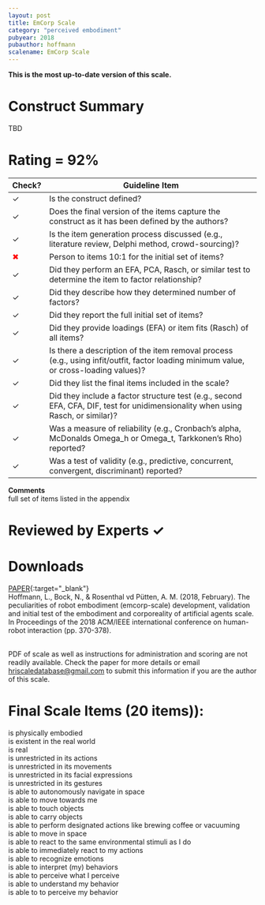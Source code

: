 ```yaml
---
layout: post
title: EmCorp Scale
category: "perceived embodiment"
pubyear: 2018
pubauthor: hoffmann
scalename: EmCorp Scale
---
```


**This is the most up-to-date version of this scale.**

# Construct Summary

TBD

# Rating = 92% 

<table>
  <thead>
    <tr>
      <th>Check?</th>
      <th>Guideline Item</th>
    </tr>
  </thead>
  <tbody>
    <tr>
      <td>&#10003;</td>
      <td>Is the construct defined?</td>
    </tr>
    <tr>
      <td>&#10003;</td>
      <td>Does the final version of the items capture the construct as it has been defined by the authors?</td>
    </tr>
    <tr>
      <td>&#10003;</td>
      <td>Is the item generation process discussed (e.g., literature review, Delphi method, crowd-sourcing)?</td>
    </tr>
    <tr>
      <td style="color: red;">&#10006;</td>
      <td>Person to items 10:1 for the initial set of items?</td>
    </tr>
    <tr>
      <td>&#10003;</td>
      <td>Did they perform an EFA, PCA, Rasch, or similar test to determine the item to factor relationship?</td>
    </tr>
    <tr>
      <td>&#10003;</td>
      <td>Did they describe how they determined number of factors?</td>
    </tr>
    <tr>
      <td>&#10003;</td>
      <td>Did they report the full initial set of items?</td>
    </tr>
    <tr>
      <td>&#10003;</td>
      <td>Did they provide loadings (EFA) or item fits (Rasch) of all items?</td>
    </tr>
    <tr>
      <td>&#10003;</td>
      <td>Is there a description of the item removal process (e.g., using infit/outfit, factor loading minimum value, or cross-loading values)?</td>
    </tr>
    <tr>
      <td>&#10003;</td>
      <td>Did they list the final items included in the scale?</td>
    </tr>
    <tr>
      <td>&#10003;</td>
      <td>Did they include a factor structure test (e.g., second EFA, CFA, DIF, test for unidimensionality when using Rasch, or similar)?</td>
    </tr>
    <tr>
      <td>&#10003;</td>
      <td>Was a measure of reliability (e.g., Cronbach’s alpha, McDonalds Omega_h or Omega_t, Tarkkonen’s Rho) reported?</td>
    </tr>
    <tr>
      <td>&#10003;</td>
      <td>Was a test of validity (e.g., predictive, concurrent, convergent, discriminant) reported?</td>
    </tr>
  </tbody>
</table>

**Comments**
<br>full set of items listed in the appendix

# Reviewed by Experts &#10003;

# Downloads
[PAPER](https://dl.acm.org/doi/abs/10.1145/3171221.3171242){:target="_blank"}
<br>Hoffmann, L., Bock, N., & Rosenthal vd Pütten, A. M. (2018, February). The peculiarities of robot embodiment (emcorp-scale) development, validation and initial test of the embodiment and corporeality of artificial agents scale. In Proceedings of the 2018 ACM/IEEE international conference on human-robot interaction (pp. 370-378).

<br>PDF of scale as well as instructions for administration and scoring are not readily available. Check the paper for more details or email hriscaledatabase@gmail.com to submit this information if you are the author of this scale.

# Final Scale Items (20 items)):

is physically embodied
<br>is existent in the real world
<br>is real
<br>is unrestricted in its actions
<br>is unrestricted in its movements
<br>is unrestricted in its facial expressions
<br>is unrestricted in its gestures
<br>is able to autonomously navigate in space
<br>is able to move towards me
<br>is able to touch objects
<br>is able to carry objects
<br>is able to perform designated actions like brewing coffee or vacuuming
<br>is able to move in space
<br>is able to react to the same environmental stimuli as I do
<br>is able to immediately react to my actions
<br>is able to recognize emotions
<br>is able to interpret (my) behaviors
<br>is able to perceive what I perceive
<br>is able to understand my behavior
<br>is able to to perceive my behavior